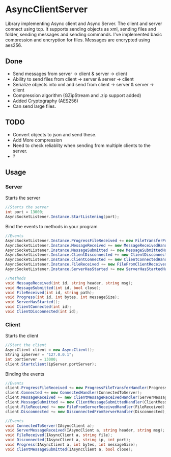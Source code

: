# AsyncClientServer
Library implementing Async client and Async Server.
The client and server connect using tcp.
It supports sending objects as xml, sending files and folder, sending messages and sending commands.
I've implemented basic compression and encryption for files. Messages are encrypted using aes256.

## Done
- Send messages from server -> client & server -> client
- Ability to send files from client -> server & server -> client
- Serialize objects into xml and send from client -> server & server -> client
- Compression algorithm (GZipStream and .zip support added)
- Added Cryptography (AES256)
- Can send large files.

## TODO
- Convert objects to json and send these.
- Add More compression
- Need to check reliablity when sending from multiple clients to the server.
- ?

## Usage
### Server

Starts the server
```C#
//Starts the server
int port = 13000;
AsyncSocketListener.Instance.StartListening(port);
```

Bind the events to methods in your program
```C#
//Events
AsyncSocketListener.Instance.ProgressFileReceived += new FileTransferProgressHandler(Progress);
AsyncSocketListener.Instance.MessageReceived += new MessageReceivedHandler(MessageReceived);
AsyncSocketListener.Instance.MessageSubmitted += new MessageSubmittedHandler(MessageSubmitted);
AsyncSocketListener.Instance.ClientDisconnected += new ClientDisconnectedHandler(ClientDisconnected);
AsyncSocketListener.Instance.ClientConnected += new ClientConnectedHandler(ClientConnected);
AsyncSocketListener.Instance.FileReceived += new FileFromClientReceivedHandler(FileReceived);
AsyncSocketListener.Instance.ServerHasStarted += new ServerHasStartedHandler(ServerHasStarted);
```
```C#
//Methods
void MessageReceived(int id, string header, string msg);
void MessageSubmitted(int id, bool close);
void FileReceived(int id, string path);
void Progress(int id, int bytes, int messageSize);
void ServerHasStarted();
void ClientConnected(int id);
void ClientDisconnected(int id);
```

### Client

Starts the client
```C#
//Start the client
AsyncClient client = new AsyncClient();
String ipServer = "127.0.0.1";
int portServer = 13000;
client.Startclient(ipServer,portServer);
```

Binding the events
```C#
//Events
client.ProgressFileReceived += new ProgressFileTransferHandler(Progress);
client.Connected += new ConnectedHandler(ConnectedToServer);
client.MessageReceived += new ClientMessageReceivedHandler(ServerMessageReceived);
client.MessageSubmitted += new ClientMessageSubmittedHandler(ClientMessageSubmitted);
client.FileReceived += new FileFromServerReceivedHandler(FileReceived);
client.Disconnected += new DisconnectedFromServerHandler(Disconnected);
```

```C#
//Events
void ConnectedToServer(IAsyncClient a);
void ServerMessageReceived(IAsyncClient a, string header, string msg);
void FileReceived(IAsyncClient a, string file);
void Disconnected(IAsyncClient a, string ip, int port);
void Progress(IAsyncClient a, int bytes, int messageSize);
void ClientMessageSubmitted(IAsyncClient a, bool close);
```
